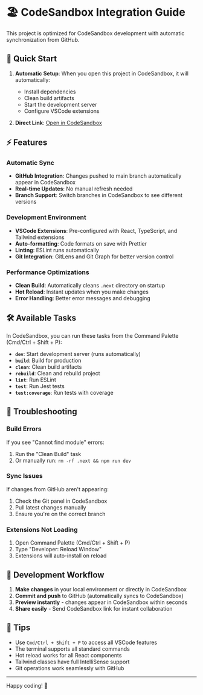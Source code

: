 # 🏖️ CodeSandbox Integration Guide

This project is optimized for CodeSandbox development with automatic synchronization from GitHub.

## 🚀 Quick Start

1. **Automatic Setup**: When you open this project in CodeSandbox, it will automatically:
   - Install dependencies
   - Clean build artifacts
   - Start the development server
   - Configure VSCode extensions

2. **Direct Link**: [Open in CodeSandbox](https://codesandbox.io/p/github/surfsidere/Etheral_Depth/main)

## ⚡ Features

### Automatic Sync
- **GitHub Integration**: Changes pushed to main branch automatically appear in CodeSandbox
- **Real-time Updates**: No manual refresh needed
- **Branch Support**: Switch branches in CodeSandbox to see different versions

### Development Environment
- **VSCode Extensions**: Pre-configured with React, TypeScript, and Tailwind extensions
- **Auto-formatting**: Code formats on save with Prettier
- **Linting**: ESLint runs automatically
- **Git Integration**: GitLens and Git Graph for better version control

### Performance Optimizations
- **Clean Build**: Automatically cleans `.next` directory on startup
- **Hot Reload**: Instant updates when you make changes
- **Error Handling**: Better error messages and debugging

## 🛠️ Available Tasks

In CodeSandbox, you can run these tasks from the Command Palette (Cmd/Ctrl + Shift + P):

- **`dev`**: Start development server (runs automatically)
- **`build`**: Build for production
- **`clean`**: Clean build artifacts
- **`rebuild`**: Clean and rebuild project
- **`lint`**: Run ESLint
- **`test`**: Run Jest tests
- **`test:coverage`**: Run tests with coverage

## 🔧 Troubleshooting

### Build Errors
If you see "Cannot find module" errors:
1. Run the "Clean Build" task
2. Or manually run: `rm -rf .next && npm run dev`

### Sync Issues
If changes from GitHub aren't appearing:
1. Check the Git panel in CodeSandbox
2. Pull latest changes manually
3. Ensure you're on the correct branch

### Extensions Not Loading
1. Open Command Palette (Cmd/Ctrl + Shift + P)
2. Type "Developer: Reload Window"
3. Extensions will auto-install on reload

## 🎯 Development Workflow

1. **Make changes** in your local environment or directly in CodeSandbox
2. **Commit and push** to GitHub (automatically syncs to CodeSandbox)
3. **Preview instantly** - changes appear in CodeSandbox within seconds
4. **Share easily** - Send CodeSandbox link for instant collaboration

## 🌟 Tips

- Use `Cmd/Ctrl + Shift + P` to access all VSCode features
- The terminal supports all standard commands
- Hot reload works for all React components
- Tailwind classes have full IntelliSense support
- Git operations work seamlessly with GitHub

---

Happy coding! 🚀